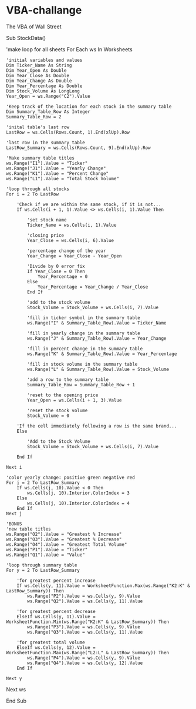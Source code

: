 # VBA-challange
The VBA of Wall Street

Sub StockData()

'make loop for all sheets
For Each ws In Worksheets

    'initial variables and values
    Dim Ticker_Name As String
    Dim Year_Open As Double
    Dim Year_Close As Double
    Dim Year_Change As Double
    Dim Year_Percentage As Double
    Dim Stock_Volume As LongLong
    Year_Open = ws.Range("C2").Value
    
    'Keep track of the location for each stock in the summary table
    Dim Summary_Table_Row As Integer
    Summary_Table_Row = 2

    'inital table's last row
    LastRow = ws.Cells(Rows.Count, 1).End(xlUp).Row
    
    'last row in the summary table
    LastRow_Summary = ws.Cells(Rows.Count, 9).End(xlUp).Row

    'Make summary table titles
    ws.Range("I1").Value = "Ticker"
    ws.Range("J1").Value = "Yearly Change"
    ws.Range("K1").Value = "Percent Change"
    ws.Range("L1").Value = "Total Stock Volume"
    
    'loop through all stocks
    For i = 2 To LastRow
        
        'Check if we are within the same stock, if it is not...
        If ws.Cells(i + 1, 1).Value <> ws.Cells(i, 1).Value Then
        
            'set stock name
            Ticker_Name = ws.Cells(i, 1).Value
            
            'closing price
            Year_Close = ws.Cells(i, 6).Value
            
            'percentage change of the year
            Year_Change = Year_Close - Year_Open
            
            'Divide by 0 error fix
            If Year_Close = 0 Then
                Year_Percentage = 0
            Else
                Year_Percentage = Year_Change / Year_Close
            End If
            
            'add to the stock volume
            Stock_Volume = Stock_Volume + ws.Cells(i, 7).Value
        
            'fill in ticker symbol in the summary table
            ws.Range("I" & Summary_Table_Row).Value = Ticker_Name
            
            'fill in yearly change in the summary table
            ws.Range("J" & Summary_Table_Row).Value = Year_Change
            
            'fill in percent change in the summary table
            ws.Range("K" & Summary_Table_Row).Value = Year_Percentage
            
            'fill in stock volume in the summary table
            ws.Range("L" & Summary_Table_Row).Value = Stock_Volume
            
            'add a row to the summary table
            Summary_Table_Row = Summary_Table_Row + 1
            
            'reset to the opening price
            Year_Open = ws.Cells(i + 1, 3).Value
            
            'reset the stock volume
            Stock_Volume = 0
        
        'If the cell immediately following a row is the same brand...
        Else
            
            'Add to the Stock Volume
            Stock_Volume = Stock_Volume + ws.Cells(i, 7).Value
            
        End If
    
    Next i

    'color yearly change: positive green negative red
    For j = 2 To LastRow_Summary
        If ws.Cells(j, 10).Value < 0 Then
            ws.Cells(j, 10).Interior.ColorIndex = 3
        Else
            ws.Cells(j, 10).Interior.ColorIndex = 4
        End If
    Next j

    'BONUS
    'new table titles
    ws.Range("O2").Value = "Greatest % Increase"
    ws.Range("O3").Value = "Greatest % Decrease"
    ws.Range("O4").Value = "Greatest Total Volume"
    ws.Range("P1").Value = "Ticker"
    ws.Range("Q1").Value = "Value"

    'loop through summary table
    For y = 2 To LastRow_Summary
    
        'for greatest percent increase
        If ws.Cells(y, 11).Value = WorksheetFunction.Max(ws.Range("K2:K" & LastRow_Summary)) Then
            ws.Range("P2").Value = ws.Cells(y, 9).Value
            ws.Range("Q2").Value = ws.Cells(y, 11).Value
        
        'for greatest percent decrease
        ElseIf ws.Cells(y, 11).Value = WorksheetFunction.Min(ws.Range("K2:K" & LastRow_Summary)) Then
            ws.Range("P3").Value = ws.Cells(y, 9).Value
            ws.Range("Q3").Value = ws.Cells(y, 11).Value
            
        'for greatest total volume
        ElseIf ws.Cells(y, 12).Value = WorksheetFunction.Max(ws.Range("L2:L" & LastRow_Summary)) Then
            ws.Range("P4").Value = ws.Cells(y, 9).Value
            ws.Range("Q4").Value = ws.Cells(y, 12).Value
        End If
        
    Next y

Next ws

End Sub
